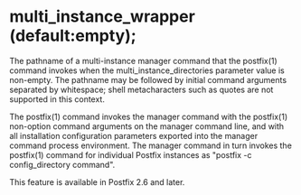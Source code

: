 # multi_instance_wrapper (default:empty); 

 The pathname of a multi-instance manager command that the
postfix(1) command invokes when the multi_instance_directories
parameter value is non-empty. The pathname may be followed by
initial command arguments separated by whitespace; shell
metacharacters such as quotes are not supported in this context.


 The postfix(1) command invokes the manager command with the
postfix(1) non-option command arguments on the manager command line,
and with all installation configuration parameters exported into
the manager command process environment. The manager command in
turn invokes the postfix(1) command for individual Postfix instances
as "postfix -c config_directory command".  

 This feature is available in Postfix 2.6 and later. 


